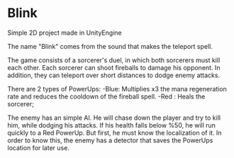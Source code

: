 # Blink

Simple 2D project made in UnityEngine


The name "Blink" comes from the sound that makes the teleport spell.

The game consists of a sorcerer's duel, in which both sorcerers must kill each other.
Each sorcerer can shoot fireballs to damage his opponent.
In addition, they can teleport over short distances to dodge enemy attacks.

There are 2 types of PowerUps: 
  -Blue: Multiplies x3 the mana regeneration rate and reduces the cooldown of the fireball spell.
  -Red : Heals the sorcerer;
  
The enemy has an simple AI. He will chase down the player and try to kill him, while dodging his attacks. If his health falls below %50,
he will run quickly to a Red PowerUp. But first, he must know the localization of it. In order to know this, the enemy has a detector that 
saves the PowerUps location for later use.


